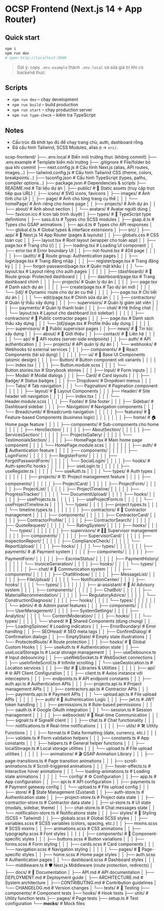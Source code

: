 # OCSP Frontend (Next.js 14 + App Router)

## Quick start

```bash
npm i
npm run dev
# open http://localhost:3000
```

> Gợi ý: copy `.env.example` thành `.env.local` và sửa giá trị khi có backend thực.

## Scripts

- `npm run dev` – chạy development
- `npm run build` – build production
- `npm run start` – chạy production server
- `npm run type-check` – kiểm tra TypeScript

## Notes

- Cấu trúc đã khởi tạo đủ để chạy trang chủ, auth, dashboard rỗng.
- Đã cấu hình Tailwind, SCSS Modules, alias `@` -> `src/`.

ocsp-frontend/
├── .env.local # Biến môi trường thực (không commit)
├── .env.example # Template biến môi trường
├── .gitignore # File/folder bỏ qua khi commit
├── next.config.js # Cấu hình Next.js (alias, API routes, images...)
├── tailwind.config.js # Cấu hình Tailwind CSS (theme, colors, breakpoints...)
├── tsconfig.json # Cấu hình TypeScript (types, paths, compiler options...)
├── package.json # Dependencies & scripts
├── README.md # Tài liệu dự án
│
├── public/ # 📂 Static assets (truy cập trực tiếp qua URL)
│ ├── icons/ # SVG icons, favicons
│ ├── images/ # Ảnh tĩnh cho UI
│ │ ├── page/ # Ảnh cho từng trang cụ thể
│ │ │ └── homePage/ # Ảnh riêng cho home page
│ │ ├── projects/ # Ảnh dự án
│ │ ├── about/ # Ảnh about section
│ │ └── avatars/ # Avatar người dùng
│ └── favicon.ico # Icon tab trình duyệt
│
├── types/ # 📂 TypeScript type definitions
│ ├── sass.d.ts # Types cho SCSS modules
│ ├── gsap.d.ts # Types cho GSAP animations
│ ├── api.d.ts # Types cho API responses
│ └── global.d.ts # Global types & interface extensions
│
├── src/
│ ├── app/ # 📂 Next.js 14 App Router (pages & layouts)
│ │ ├── globals.css # CSS toàn cục
│ │ ├── layout.tsx # Root layout (wrapper cho toàn app)
│ │ ├── page.tsx # Trang chủ (/)
│ │ ├── loading.tsx # Loading UI component
│ │ ├── error.tsx # Error boundary UI
│ │ ├── not-found.tsx # 404 page
│ │ │
│ │ ├── (auth)/ # 📁 Route group: Authentication pages
│ │ │ ├── login/page.tsx # Trang đăng nhập
│ │ │ ├── register/page.tsx # Trang đăng ký
│ │ │ ├── forgot-password/page.tsx # Quên mật khẩu
│ │ │ └── layout.tsx # Layout riêng cho auth pages
│ │ │
│ │ ├── (dashboard)/ # 📁 Route group: Protected dashboard
│ │ │ ├── dashboard/page.tsx # Trang dashboard chính
│ │ │ ├── projects/ # Quản lý dự án
│ │ │ │ ├── page.tsx # Danh sách dự án
│ │ │ │ ├── create/page.tsx # Tạo dự án mới
│ │ │ │ └── [id]/ # Dynamic route cho dự án cụ thể
│ │ │ │ ├── page.tsx # Chi tiết dự án
│ │ │ │ └── edit/page.tsx # Chỉnh sửa dự án
│ │ │ ├── contractors/ # Quản lý thầu xây dựng
│ │ │ ├── supervisors/ # Quản lý giám sát viên
│ │ │ ├── payments/ # Quản lý thanh toán
│ │ │ ├── chat/ # Hệ thống chat
│ │ │ └── layout.tsx # Layout cho dashboard (có sidebar)
│ │ │
│ │ ├── contractors/ # 📁 Public contractor pages
│ │ │ ├── page.tsx # Danh sách thầu xây dựng
│ │ │ └── [id]/page.tsx # Profile thầu xây dựng
│ │ │
│ │ ├── supervisors/ # 📁 Public supervisor pages
│ │ ├── news/ # 📁 Tin tức xây dựng
│ │ ├── about/ # 📁 Giới thiệu
│ │ ├── contact/ # 📁 Liên hệ
│ │ │
│ │ └── api/ # 📂 API routes (server-side endpoints)
│ │ ├── auth/ # API authentication
│ │ ├── projects/ # API quản lý dự án
│ │ └── webhooks/ # Webhooks từ external services
│ │
│ ├── components/ # 📂 React Components (tái sử dụng)
│ │ │
│ │ ├── ui/ # 📁 Base UI Components (atomic design)
│ │ │ ├── Button/ # Button component với variants
│ │ │ │ ├── index.tsx
│ │ │ │ ├── Button.module.scss
│ │ │ │ └── Button.stories.tsx # Storybook stories
│ │ │ ├── Input/ # Form inputs
│ │ │ ├── Modal/ # Modal dialogs
│ │ │ ├── Card/ # Card layouts
│ │ │ ├── Badge/ # Status badges
│ │ │ ├── Dropdown/ # Dropdown menus
│ │ │ ├── Tabs/ # Tab navigation
│ │ │ └── Pagination/ # Pagination component
│ │ │
│ │ ├── layout/ # 📁 Layout Components
│ │ │ ├── Header/ # Site header với navigation
│ │ │ │ ├── index.tsx
│ │ │ │ └── Header.module.scss
│ │ │ ├── Footer/ # Site footer
│ │ │ ├── Sidebar/ # Dashboard sidebar
│ │ │ ├── Navigation/ # Navigation components
│ │ │ └── Breadcrumb/ # Breadcrumb navigation
│ │ │
│ │ ├── features/ # 📁 Feature-based Components (business logic)
│ │ │ │
│ │ │ ├── home/ # 🏠 Home page feature
│ │ │ │ ├── components/ # Sub-components cho home
│ │ │ │ │ ├── HeroSection/
│ │ │ │ │ ├── AboutSection/
│ │ │ │ │ ├── ServicesSection/
│ │ │ │ │ ├── ProjectsGallery/
│ │ │ │ │ └── TestimonialsSection/
│ │ │ │ ├── HomePage.tsx # Main home page component
│ │ │ │ └── HomePage.module.scss
│ │ │ │
│ │ │ ├── auth/ # 🔐 Authentication feature
│ │ │ │ ├── components/
│ │ │ │ │ ├── LoginForm/
│ │ │ │ │ ├── RegisterForm/
│ │ │ │ │ ├── ForgotPasswordForm/
│ │ │ │ │ └── SocialLogin/
│ │ │ │ ├── hooks/ # Auth-specific hooks
│ │ │ │ │ ├── useLogin.ts
│ │ │ │ │ ├── useRegister.ts
│ │ │ │ │ └── useAuth.ts
│ │ │ │ └── types/ # Auth types
│ │ │ │
│ │ │ ├── projects/ # 🏗️ Project management feature
│ │ │ │ ├── components/
│ │ │ │ │ ├── ProjectCard/
│ │ │ │ │ ├── ProjectForm/
│ │ │ │ │ ├── ProjectList/
│ │ │ │ │ ├── ProjectTimeline/
│ │ │ │ │ ├── ProgressTracker/
│ │ │ │ │ └── DocumentUpload/
│ │ │ │ ├── hooks/
│ │ │ │ │ ├── useProjects.ts
│ │ │ │ │ ├── useProjectForm.ts
│ │ │ │ │ └── useProjectTimeline.ts
│ │ │ │ └── types/
│ │ │ │ ├── project.types.ts
│ │ │ │ └── timeline.types.ts
│ │ │ │
│ │ │ ├── contractors/ # 👷 Contractor management
│ │ │ │ ├── components/
│ │ │ │ │ ├── ContractorCard/
│ │ │ │ │ ├── ContractorProfile/
│ │ │ │ │ ├── ContractorSearch/
│ │ │ │ │ ├── QuoteRequest/
│ │ │ │ │ └── RatingSystem/
│ │ │ │ ├── hooks/
│ │ │ │ └── types/
│ │ │ │
│ │ │ ├── supervisors/ # 👨‍💼 Supervisor management
│ │ │ │ ├── components/
│ │ │ │ │ ├── SupervisorCard/
│ │ │ │ │ ├── InspectionReport/
│ │ │ │ │ ├── ComplianceCheck/
│ │ │ │ │ └── ReportUpload/
│ │ │ │ ├── hooks/
│ │ │ │ └── types/
│ │ │ │
│ │ │ ├── payments/ # 💰 Payment system
│ │ │ │ ├── components/
│ │ │ │ │ ├── PaymentForm/
│ │ │ │ │ ├── EscrowStatus/
│ │ │ │ │ ├── PaymentHistory/
│ │ │ │ │ └── InvoiceGeneration/
│ │ │ │ ├── hooks/
│ │ │ │ └── types/
│ │ │ │
│ │ │ ├── chat/ # 💬 Communication system
│ │ │ │ ├── components/
│ │ │ │ │ ├── ChatWindow/
│ │ │ │ │ ├── MessageList/
│ │ │ │ │ ├── FileUpload/
│ │ │ │ │ └── NotificationCenter/
│ │ │ │ ├── hooks/
│ │ │ │ └── types/
│ │ │ │
│ │ │ ├── ai-assistant/ # 🤖 AI Advisory system
│ │ │ │ ├── components/
│ │ │ │ │ ├── ChatBot/
│ │ │ │ │ ├── MaterialRecommendation/
│ │ │ │ │ ├── RegulatoryAdvice/
│ │ │ │ │ └── ConstructionDiagnosis/
│ │ │ │ ├── hooks/
│ │ │ │ └── types/
│ │ │ │
│ │ │ └── admin/ # ⚙️ Admin panel features
│ │ │ ├── components/
│ │ │ │ ├── UserManagement/
│ │ │ │ ├── SystemSettings/
│ │ │ │ ├── Analytics/
│ │ │ │ └── ContentModeration/
│ │ │ ├── hooks/
│ │ │ └── types/
│ │ │
│ │ └── shared/ # 📁 Shared Components (dùng chung)
│ │ ├── LoadingSpinner/ # Loading indicators
│ │ ├── ErrorBoundary/ # Error handling
│ │ ├── SEOHead/ # SEO meta tags
│ │ ├── ConfirmDialog/ # Confirmation dialogs
│ │ ├── EmptyState/ # Empty state illustrations
│ │ └── ProtectedRoute/ # Route protection
│ │
│ ├── hooks/ # 📂 Global Custom Hooks
│ │ ├── useAuth.ts # Authentication state
│ │ ├── useLocalStorage.ts # Local storage management
│ │ ├── useDebounce.ts # Input debouncing
│ │ ├── useWebSocket.ts # WebSocket connections
│ │ ├── useInfiniteScroll.ts # Infinite scrolling
│ │ └── useGeolocation.ts # Location services
│ │
│ ├── lib/ # 📂 Libraries & Utilities
│ │ │
│ │ ├── api/ # 🌐 API Client Configuration
│ │ │ ├── client.ts # Axios instance với interceptors
│ │ │ ├── endpoints.ts # API endpoint constants
│ │ │ ├── auth.api.ts # Authentication APIs
│ │ │ ├── projects.api.ts # Project management APIs
│ │ │ ├── contractors.api.ts # Contractor APIs
│ │ │ ├── payments.api.ts # Payment APIs
│ │ │ └── upload.api.ts # File upload APIs
│ │ │
│ │ ├── auth/ # 🔐 Authentication Logic
│ │ │ ├── jwt.ts # JWT token handling
│ │ │ ├── permissions.ts # Role-based permissions
│ │ │ ├── oauth.ts # Google OAuth integration
│ │ │ └── session.ts # Session management
│ │ │
│ │ ├── websocket/ # 🔄 Real-time Communication
│ │ │ ├── signalr.ts # SignalR client
│ │ │ ├── chat.ts # Chat functionality
│ │ │ └── notifications.ts # Real-time notifications
│ │ │
│ │ ├── utils/ # 🛠️ Utility Functions
│ │ │ ├── format.ts # Data formatting (date, currency, etc.)
│ │ │ ├── validate.ts # Form validation helpers
│ │ │ ├── constants.ts # App constants
│ │ │ ├── helpers.ts # General helper functions
│ │ │ ├── localStorage.ts # Local storage utilities
│ │ │ └── upload.ts # File upload utilities
│ │ │
│ │ ├── animations/ # 🎬 GSAP Animation Library
│ │ │ ├── page-transitions.ts # Page transition animations
│ │ │ ├── scroll-animations.ts # Scroll-triggered animations
│ │ │ ├── hover-effects.ts # Interactive hover animations
│ │ │ └── loading-animations.ts # Loading state animations
│ │ │
│ │ └── config/ # ⚙️ Configuration
│ │ ├── app.ts # App configuration
│ │ ├── api.ts # API configuration
│ │ ├── payments.ts # Payment gateway config
│ │ └── upload.ts # File upload config
│ │
│ ├── store/ # 📂 State Management (Zustand)
│ │ ├── auth-store.ts # Authentication state
│ │ ├── project-store.ts # Project data state
│ │ ├── contractor-store.ts # Contractor data state
│ │ ├── ui-store.ts # UI state (modals, sidebar, theme)
│ │ ├── chat-store.ts # Chat messages state
│ │ └── notification-store.ts # Notifications state
│ │
│ ├── styles/ # 📂 Styling (SCSS + Tailwind)
│ │ ├── globals.scss # Global SCSS styles
│ │ ├── variables.scss # SCSS variables (colors, spacing, etc.)
│ │ ├── mixins.scss # SCSS mixins
│ │ ├── animations.scss # CSS animations
│ │ ├── typography.scss # Font styles
│ │ │
│ │ ├── components/ # 📁 Component-specific styles
│ │ │ ├── buttons.scss # Button variations
│ │ │ ├── forms.scss # Form styling
│ │ │ ├── cards.scss # Card components
│ │ │ └── navigation.scss # Navigation styling
│ │ │
│ │ └── pages/ # 📁 Page-specific styles
│ │ ├── home.scss # Home page styles
│ │ ├── auth.scss # Authentication pages
│ │ └── dashboard.scss # Dashboard styles
│ │
│ └── middleware.ts # 🛡️ Next.js Middleware (route protection, redirects)
│
├── docs/ # 📂 Documentation
│ ├── API.md # API documentation
│ ├── DEPLOYMENT.md # Deployment guide
│ ├── ARCHITECTURE.md # System architecture
│ ├── CONTRIBUTING.md # Contribution guidelines
│ └── CHANGELOG.md # Version changes
│
└── tests/ # 📂 Testing
├── components/ # Component tests
├── hooks/ # Hook tests
├── utils/ # Utility function tests
├── pages/ # Page tests
├── setup.ts # Test configuration
└── **mocks**/ # Mock files
